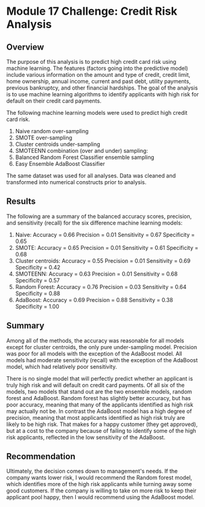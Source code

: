 # Module 17 Challenge: Credit Risk Analysis

## Overview
The purpose of this analysis is to predict high credit card risk using machine learning. The features (factors going into the predictive model) include various information on the amount and type of credit, credit limit, home ownership, annual income, current and past debt, utility payments, previous bankruptcy, and other financial hardships. The goal of the analysis is to use machine learning algorithms to identify applicants with high risk for default on their credit card payments.

The following machine learning models were used to predict high credit card risk.

1. Naive random over-sampling 
2. SMOTE over-sampling
3. Cluster centroids under-sampling
4. SMOTEENN combination (over and under) sampling: 
5. Balanced Random Forest Classifier ensemble sampling
6. Easy Ensemble AdaBoost Classifier

The same dataset was used for all analyses. Data was cleaned and transformed into numerical constructs prior to analysis.

## Results

The following are a summary of the balanced accuracy scores, precision, and sensitivity (recall) for the six difference machine learning models:

1. Naive:               Accuracy = 0.66   Precision = 0.01   Sensitivity = 0.67  Specificity = 0.65
2. SMOTE:               Accuracy = 0.65   Precision = 0.01   Sensitivity = 0.61  Specificity = 0.68
3. Cluster centroids:   Accuracy = 0.55   Precision = 0.01   Sensitivity = 0.69  Specificity = 0.42
4. SMOTEENN:            Accuracy = 0.63   Precision = 0.01   Sensitivity = 0.68  Specificity = 0.57
5. Random Forest:       Accuracy = 0.76   Precision = 0.03   Sensitivity = 0.64  Specificity = 0.88
6. AdaBoost:            Accuracy = 0.69   Precision = 0.88   Sensitivity = 0.38  Specificity = 1.00


## Summary
Among all of the methods, the accuracy was reasonable for all models except for cluster centroids, the only pure under-sampling model. Precision was poor for all models with the exception of the AdaBoost model. All models had moderate sensitivity (recall) with the exception of the AdaBoost model, which had relatively poor sensitivity. 

There is no single model that will perfectly predict whether an applicant is truly high risk and will default on credit card payments. Of all six of the models, two models that stand out are the two ensemble models, random forest and AdaBoost. Random forest has slightly better accuracy, but has poor accuracy, meaning that many of the applicants identified as high risk may actually not be. In contrast the AdaBoost model has a high degree of precision, meaning that most applicants identified as high risk truly are likely to be high risk. That makes for a happy customer (they get approved), but at a cost to the company because of failing to identify some of the high risk applicants, reflected in the low sensitivity of the AdaBoost. 

## Recommendation
Ultimately, the decision comes down to management's needs. If the company wants lower risk, I would recommend the Random forest model, which identifies more of the high risk applicants while turning away some good customers. If the company is willing to take on more risk to keep their applicant pool happy, then I would recommend using the AdaBoost model. 


